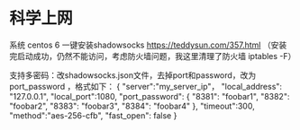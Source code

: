 # 科学上网

系统 centos 6 一键安装shadowsocks   https://teddysun.com/357.html （安装完启动成功，仍然不能访问，考虑防火墙问题，我这里清理了防火墙 iptables -F）

支持多密码：改shadowsocks.json文件，去掉port和password，改为 port_password ，格式如下：
{
 "server":"my_server_ip"，
 "local_address": "127.0.0.1",
 "local_port":1080,
  "port_password": {
     "8381": "foobar1",
     "8382": "foobar2",
     "8383": "foobar3",
     "8384": "foobar4"
 },
 "timeout":300,
 "method":"aes-256-cfb",
 "fast_open": false
}
